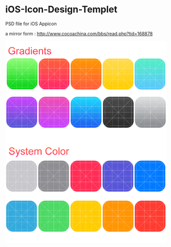 # iOS-Icon-Design-Templet
PSD file for iOS Appicon

a mirror form : http://www.cocoachina.com/bbs/read.php?tid=168878

![image](https://github.com/andforce/iOS-Icon-Design-Templet/blob/master/preview.png)
